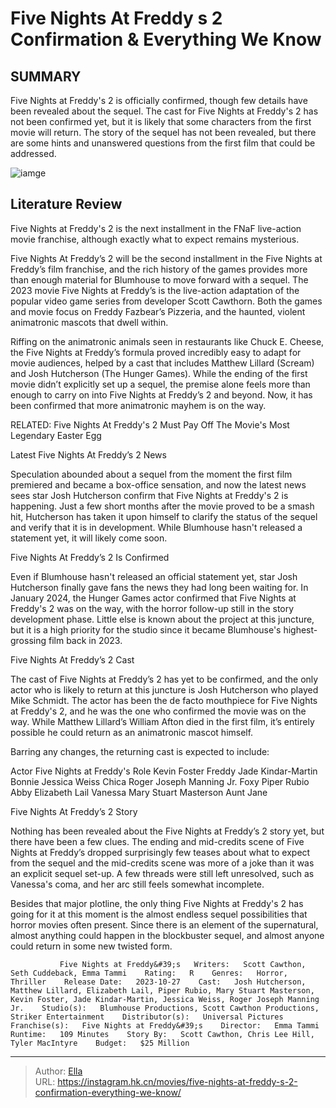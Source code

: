 # Five Nights At Freddy s 2 Confirmation &amp; Everything We Know


## SUMMARY 



  Five Nights at Freddy&#39;s 2 is officially confirmed, though few details have been revealed about the sequel.   The cast for Five Nights at Freddy&#39;s 2 has not been confirmed yet, but it is likely that some characters from the first movie will return.   The story of the sequel has not been revealed, but there are some hints and unanswered questions from the first film that could be addressed.  

![iamge](https://static1.srcdn.com/wordpress/wp-content/uploads/2023/10/fnaf-feature-rating.jpeg)

## Literature Review

Five Nights at Freddy&#39;s 2 is the next installment in the FNaF live-action movie franchise, although exactly what to expect remains mysterious.




Five Nights At Freddy’s 2 will be the second installment in the Five Nights at Freddy’s film franchise, and the rich history of the games provides more than enough material for Blumhouse to move forward with a sequel. The 2023 movie Five Nights at Freddy’s is the live-action adaptation of the popular video game series from developer Scott Cawthorn. Both the games and movie focus on Freddy Fazbear’s Pizzeria, and the haunted, violent animatronic mascots that dwell within.




Riffing on the animatronic animals seen in restaurants like Chuck E. Cheese, the Five Nights at Freddy’s formula proved incredibly easy to adapt for movie audiences, helped by a cast that includes Matthew Lillard (Scream) and Josh Hutcherson (The Hunger Games). While the ending of the first movie didn’t explicitly set up a sequel, the premise alone feels more than enough to carry on into Five Nights at Freddy’s 2 and beyond. Now, it has been confirmed that more animatronic mayhem is on the way.

RELATED: Five Nights At Freddy&#39;s 2 Must Pay Off The Movie&#39;s Most Legendary Easter Egg


 Latest Five Nights At Freddy’s 2 News 
          

Speculation abounded about a sequel from the moment the first film premiered and became a box-office sensation, and now the latest news sees star Josh Hutcherson confirm that Five Nights at Freddy&#39;s 2 is happening. Just a few short months after the movie proved to be a smash hit, Hutcherson has taken it upon himself to clarify the status of the sequel and verify that it is in development. While Blumhouse hasn&#39;t released a statement yet, it will likely come soon.






 Five Nights At Freddy’s 2 Is Confirmed 
          

Even if Blumhouse hasn&#39;t released an official statement yet, star Josh Hutcherson finally gave fans the news they had long been waiting for. In January 2024, the Hunger Games actor confirmed that Five Nights at Freddy&#39;s 2 was on the way, with the horror follow-up still in the story development phase. Little else is known about the project at this juncture, but it is a high priority for the studio since it became Blumhouse&#39;s highest-grossing film back in 2023.



 Five Nights At Freddy’s 2 Cast 
          

The cast of Five Nights at Freddy’s 2 has yet to be confirmed, and the only actor who is likely to return at this juncture is Josh Hutcherson who played Mike Schmidt. The actor has been the de facto mouthpiece for Five Nights at Freddy&#39;s 2, and he was the one who confirmed the movie was on the way. While Matthew Lillard’s William Afton died in the first film, it’s entirely possible he could return as an animatronic mascot himself. 




Barring any changes, the returning cast is expected to include: 

 Actor  Five Nights at Freddy&#39;s Role   Kevin Foster  Freddy   Jade Kindar-Martin  Bonnie   Jessica Weiss  Chica   Roger Joseph Manning Jr.  Foxy   Piper Rubio  Abby   Elizabeth Lail  Vanessa   Mary Stuart Masterson  Aunt Jane   





 Five Nights At Freddy’s 2 Story 
          

Nothing has been revealed about the Five Nights at Freddy’s 2 story yet, but there have been a few clues. The ending and mid-credits scene of Five Nights at Freddy’s dropped surprisingly few teases about what to expect from the sequel and the mid-credits scene was more of a joke than it was an explicit sequel set-up. A few threads were still left unresolved, such as Vanessa&#39;s coma, and her arc still feels somewhat incomplete.




Besides that major plotline, the only thing Five Nights at Freddy&#39;s 2 has going for it at this moment is the almost endless sequel possibilities that horror movies often present. Since there is an element of the supernatural, almost anything could happen in the blockbuster sequel, and almost anyone could return in some new twisted form.

               Five Nights at Freddy&#39;s   Writers:   Scott Cawthon, Seth Cuddeback, Emma Tammi    Rating:   R    Genres:   Horror, Thriller    Release Date:   2023-10-27    Cast:   Josh Hutcherson, Matthew Lillard, Elizabeth Lail, Piper Rubio, Mary Stuart Masterson, Kevin Foster, Jade Kindar-Martin, Jessica Weiss, Roger Joseph Manning Jr.    Studio(s):   Blumhouse Productions, Scott Cawthon Productions, Striker Entertainment    Distributor(s):   Universal Pictures    Franchise(s):   Five Nights at Freddy&#39;s    Director:   Emma Tammi    Runtime:   109 Minutes    Story By:   Scott Cawthon, Chris Lee Hill, Tyler MacIntyre    Budget:   $25 Million      

---

> Author: [Ella](https://instagram.hk.cn/)  
> URL: https://instagram.hk.cn/movies/five-nights-at-freddy-s-2-confirmation-everything-we-know/  

